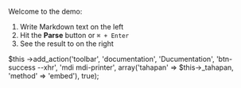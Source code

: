 Welcome to the demo:

1. Write Markdown text on the left
2. Hit the __Parse__ button or `⌘ + Enter`
3. See the result to on the right

$this
->add_action('toolbar', 'documentation', 'Ducumentation', 'btn-success --xhr', 'mdi mdi-printer', array('tahapan' => $this->_tahapan, 'method' => 'embed'), true);
